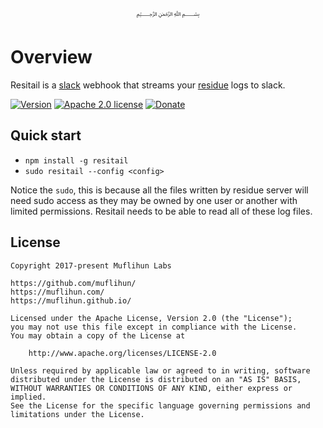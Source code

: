 <p align="center">
  ﷽
</p>

# Overview
Resitail is a [slack](https://slack.com/) webhook that streams your [residue](https://github.com/muflihun/residue) logs to slack.

[![Version](https://img.shields.io/npm/v/resitail.svg)](https://www.npmjs.com/package/resitail)
[![Apache 2.0 license](https://img.shields.io/badge/License-Apache%202.0-blue.svg)](https://github.com/muflihun/resitail/blob/master/LICENSE)
[![Donate](https://img.shields.io/badge/Donate-PayPal-green.svg)](https://www.paypal.me/MuflihunDotCom/25)

## Quick start

- `npm install -g resitail`
- `sudo resitail --config <config>`

Notice the `sudo`, this is because all the files written by residue server will need sudo access as they may be owned by one user or another with limited permissions. Resitail needs to be able to read all of these log files.

## License
```
Copyright 2017-present Muflihun Labs

https://github.com/muflihun/
https://muflihun.com/
https://muflihun.github.io/

Licensed under the Apache License, Version 2.0 (the "License");
you may not use this file except in compliance with the License.
You may obtain a copy of the License at

    http://www.apache.org/licenses/LICENSE-2.0

Unless required by applicable law or agreed to in writing, software
distributed under the License is distributed on an "AS IS" BASIS,
WITHOUT WARRANTIES OR CONDITIONS OF ANY KIND, either express or implied.
See the License for the specific language governing permissions and
limitations under the License.
```
